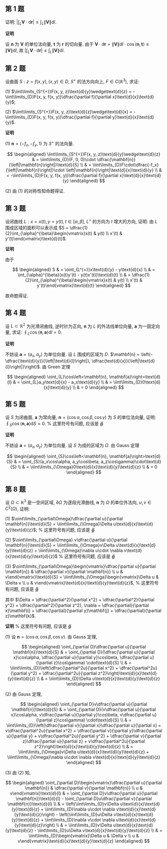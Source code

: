 ﻿
## 第 1 题

证明: $\left|\int_L\mathbf{V}\cdot\text{d}{\mathbf{r}}\right| \le \int_{L}\|\mathbf{V}\|\text{d}{l}$.

**证明**

设 $\mathbf{n}$ 为 $\mathbf{V}$ 的单位法向量, $\mathbf{t}$ 为 $\mathbf{r}$ 的切向量. 由于 $\mathbf{V}\cdot \text{d}{\mathbf{r}} = \|\mathbf{V}\|\text{d}{l}\cdot\cos\left<\mathbf{n}, \mathbf{t}\right> \le \|\mathbf{V}\|\text{d}{l}$, 故 $\left|\int_L\mathbf{V}\cdot\text{d}{\mathbf{r}}\right| \le \int_{L}\|\mathbf{V}\|\text{d}{l}$.

## 第 2 题

设曲面 $S:z = f(x, y), (x, y) \in D$, $S^{+}$ 的法方向向上, $F \in C(\mathbb{R}^3)$, 求证:

(1) $\iint\limits_{S^{+}}F(x, y, z)\text{d}{y}\wedge\text{d}{z} = -\iint\limits_{D}F(x, y, f(x, y))\dfrac{\partial f}{\partial x}\text{d}{x}\text{d}{y}$;

(2) $\iint\limits_{S^{+}}F(x, y, z)\text{d}{z}\wedge\text{d}{x} = -\iint\limits_{D}F(x, y, f(x, y))\dfrac{\partial f}{\partial y}\text{d}{x}\text{d}{y}$.

**证明**

(1) $\mathbf{n} = (-f_x, -f_y, 1)$ 为 $S^{+}$ 的法向量.

$$
\begin{aligned}
    \iint\limits_{S^{+}}F(x, y, z)\text{d}{y}\wedge\text{d}{z} & = \iint\limits_{D}(F, 0, 0)\cdot \dfrac{\mathbf{n}}{\left|\mathbf{n}\right|}\text{d}{S} \\
    & = \iint\limits_{D}F\cdot\dfrac{-f_x}{\left|\mathbf{n}\right|}\cdot \left|\mathbf{n}\right|\text{d}{x}\text{d}{y} \\
    & = -\iint\limits_{D}F(x, y, f(x, y))\dfrac{\partial f}{\partial x}\text{d}{x}\text{d}{y}
\end{aligned}
$$

(2) 由 (1) 的对称性知命题得证.

## 第 3 题

设闭曲线 $L:x=x(t), y = y(t), t\in[\alpha, \beta]$, $L^{+}$ 的方向为 $t$ 增大的方向, 证明: 由 $L$ 围成区域的面积可以表示成 $S = \dfrac{1}{2}\int_{\alpha}^{\beta}\begin{vmatrix}x(t) & y(t) \\ x'(t) & y'(t)\end{vmatrix}\text{d}{t}$.

**证明**

由于

$$
\begin{aligned}
    S & = \oint_{L^{+}}x\text{d}{y} - y\text{d}{x} \\
    & = \int_{\alpha}^{\beta}(x(t)y'(t) - y(t)x'(t))\text{d}{t} \\
    & = \dfrac{1}{2}\int_{\alpha}^{\beta}\begin{vmatrix}x(t) & y(t) \\ x'(t) & y'(t)\end{vmatrix}\text{d}{t}
\end{aligned}
$$

故命题得证.

## 第 4 题

设 $L\subset \mathbb{R}^2$ 为光滑闭曲线, 逆时针为正向, $\mathbf{n}$ 为 $L$ 的外法线单位向量, $\mathbf{a}$ 为一固定向量, 求证: $\oint_{L}\cos\left<\mathbf{n}, \mathbf{a}\right>\text{d}{l} = 0$.

**证明**

不妨设 $\mathbf{a} = (a_x, a_y)$ 为单位向量. 设 $L$ 围成的区域为 $D$. $\mathbf{n} = \left(-\dfrac{\text{d}{y}}{\left|\text{d}{l}\right|}, \dfrac{text{d}{x}}{\left|\text{d}{l}\right|}\right)$. 由 Green 定理

$$
\begin{aligned}
    \oint_{L}\cos\left<\mathbf{n}, \mathbf{a}\right>\text{d}{l} & = \oint_{L}a_y\text{d}{x} - a_x\text{d}{y} \\
    & = \iint\limits_{D}0\text{d}{x}\text{d}{y} \\
    & = 0
\end{aligned}
$$

## 第 5 题

设 $S$ 为闭曲面, $\mathbf{a}$ 为常向量, $\mathbf{n} = (\cos\alpha, \cos\beta, \cos\gamma)$ 为 $S$ 的单位法向量, 证明: $\oint_{S}\cos\left<\mathbf{n}, \mathbf{a}\right>\text{d}{S} = 0$. % 这里符号有问题, 应该是 $\oiint$

**证明**

不妨设 $\mathbf{a} = (a_x, a_y)$ 为单位向量. 设 $S$ 为成的区域为 $\Omega$. 由 Gauss 定理

$$
\begin{aligned}
    \oint_{S}\cos\left<\mathbf{n}, \mathbf{a}\right>\text{d}{S} & = \oint_{S}(a_x\cos\alpha, a_y\cos\beta, a_z\cos\gamma)\cdot\text{d}{S} \\
    & = \iiint\limits_{\Omega}0\text{d}{x}\text{d}{y}\text{d}{z} \\
    & = 0
\end{aligned}
$$

## 第 8 题

设 $\Omega \subset \mathbb{R}^3$ 是一空间区域, $\partial\Omega$ 为逐段光滑曲线, $\mathbf{n}$ 为 $\Omega$ 的单位外法向, $u, v \in C^2(\Omega)$, 证明:

(1) $\oint\limits_{\partial\Omega}\dfrac{\partial u}{\partial \mathbf{n}}\text{d}{S} = \iiint\limits_{\Omega}\Delta u\text{d}{x}\text{d}{y}\text{d}{z}$; % 这里符号有问题, 应该是 $\oiint$

(2) $\oint\limits_{\partial\Omega} v\dfrac{\partial u}{\partial \mathbf{n}}\text{d}{S} = \iiint\limits_{\Omega}v\Delta u\text{d}{x}\text{d}{y}\text{d}{z} + \iiint\limits_{\Omega}\nabla u\cdot \nabla v\text{d}{x}\text{d}{y}\text{d}{z}$ % 这里符号有问题, 应该是 $\oiint$

(3) $\oint\limits_{\partial\Omega}\begin{vmatrix}\dfrac{\partial u}{\partial \mathbf{n}} & \dfrac{\partial v}{\partial \mathbf{n}} \\ u & v\end{vmatrix}\text{d}{S} = \iiint\limits_{\Omega}\begin{vmatrix}\Delta u & \Delta v \\ u & v\end{vmatrix}\text{d}{x}\text{d}{y}\text{d}{z}$, % 这里符号有问题, 应该是 $\oiint$

其中 $\Delta = \dfrac{\partial^2}{\partial x^2} + \dfrac{\partial^2}{\partial y^2} + \dfrac{\partial^2}{\partial z^2}, \nabla = \dfrac{\partial}{\partial x}\mathbf{i} + \dfrac{\partial}{\partial y}\mathbf{j} + \dfrac{\partial}{\partial z}\mathbf{k}$.

**证明** % 这里符号有问题, 应该是 $\oiint$

(1) 设 $\mathbf{n} = (\cos\alpha, \cos\beta, \cos\gamma)$. 由 Gauss 定理,

$$
\begin{aligned}
    \oint_{\partial D}\dfrac{\partial u}{\partial \mathbf{n}}\text{d}{S} & = \oint_{\partial D}(\dfrac{\partial u}{\partial x}\cos\alpha, \dfrac{\partial u}{\partial y}\cos\beta, \dfrac{\partial u}{\partial z}\cos\gamma) \cdot\text{d}{S} \\
    & = \iiint\limits_{D}\left(\dfrac{\partial^2u}{\partial x^2} + \dfrac{\partial^2u}{\partial y^2} + \dfrac{\partial^2u}{\partial z^2}\right)\text{d}{x}\text{d}{y}\text{d}{z} \\
    & = \iiint\limits_{D}\Delta u\text{d}{x}\text{d}{y}\text{d}{z}
\end{aligned}
$$

(2) 由 Gauss 定理,

$$
\begin{aligned}
    \oint_{\partial D}v\dfrac{\partial u}{\partial \mathbf{n}}\text{d}{S} & = \oint_{\partial D}(v\dfrac{\partial u}{\partial x}\cos\alpha, v\dfrac{\partial u}{\partial y}\cos\beta, v\dfrac{\partial u}{\partial z}\cos\gamma) \cdot\text{d}{S} \\
    & = \iint\limits_{D}\left(\dfrac{\partial v}{\partial x}\dfrac{\partial u}{\partial x} + v\dfrac{\partial^2u}{\partial x^2} + \dfrac{\partial v}{\partial y}\dfrac{\partial u}{\partial y} + v\dfrac{\partial^2u}{\partial y^2} + \dfrac{\partial v}{\partial z}\dfrac{\partial u}{\partial z} + v\dfrac{\partial^2u}{\partial z^2}\right)\text{d}{x}\text{d}{y}\text{d}{z} \\
    & = \iiint\limits_{\Omega}v\Delta u\text{d}{x}\text{d}{y}\text{d}{z} + \iiint\limits_{\Omega}\nabla u\cdot \nabla v\text{d}{x}\text{d}{y}\text{d}{z}
\end{aligned}
$$

(3) 由 (2) 知,

$$
\begin{aligned}
    \oint_{\partial D}\begin{vmatrix}\dfrac{\partial u}{\partial \mathbf{n}} & \dfrac{\partial v}{\partial \mathbf{n}} \\ u & v\end{vmatrix}\text{d}{l} & = \oint_{\partial D}v\dfrac{\partial u}{\partial \mathbf{n}}\text{d}{l} - \oint_{\partial D}u\dfrac{\partial v}{\partial \mathbf{n}}\text{d}{l} \\
    & = \left(\iint\limits_{D}v\Delta u\text{d}{x}\text{d}{y}\text{d}{z} + \iint\limits_{D}\nabla u\cdot \nabla v\text{d}{x}\text{d}{y}\text{d}{z}\right) - \left(\iint\limits_{D}u\Delta v\text{d}{x}\text{d}{y}\text{d}{z} + \iint\limits_{D}\nabla v\cdot \nabla u\text{d}{x}\text{d}{y}\text{d}{z}\right) \\
    & = \iint\limits_{D}v\Delta u\text{d}{x}\text{d}{y}\text{d}{z} - \iint\limits_{D}u\Delta v\text{d}{x}\text{d}{y}\text{d}{z} \\
    & = \iint\limits_{D}\begin{vmatrix}\Delta u & \Delta v \\ u & v\end{vmatrix}\text{d}{x}\text{d}{y}\text{d}{z}
\end{aligned}
$$
